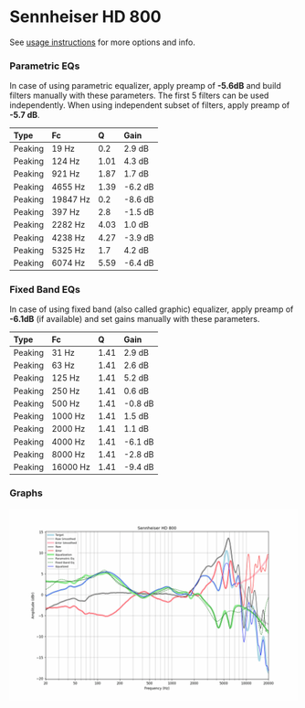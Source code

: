 # Sennheiser HD 800
See [usage instructions](https://github.com/jaakkopasanen/AutoEq#usage) for more options and info.

### Parametric EQs
In case of using parametric equalizer, apply preamp of **-5.6dB** and build filters manually
with these parameters. The first 5 filters can be used independently.
When using independent subset of filters, apply preamp of **-5.7 dB**.

| Type    | Fc       |    Q | Gain    |
|:--------|:---------|:-----|:--------|
| Peaking | 19 Hz    | 0.2  | 2.9 dB  |
| Peaking | 124 Hz   | 1.01 | 4.3 dB  |
| Peaking | 921 Hz   | 1.87 | 1.7 dB  |
| Peaking | 4655 Hz  | 1.39 | -6.2 dB |
| Peaking | 19847 Hz | 0.2  | -8.6 dB |
| Peaking | 397 Hz   | 2.8  | -1.5 dB |
| Peaking | 2282 Hz  | 4.03 | 1.0 dB  |
| Peaking | 4238 Hz  | 4.27 | -3.9 dB |
| Peaking | 5325 Hz  | 1.7  | 4.2 dB  |
| Peaking | 6074 Hz  | 5.59 | -6.4 dB |

### Fixed Band EQs
In case of using fixed band (also called graphic) equalizer, apply preamp of **-6.1dB**
(if available) and set gains manually with these parameters.

| Type    | Fc       |    Q | Gain    |
|:--------|:---------|:-----|:--------|
| Peaking | 31 Hz    | 1.41 | 2.9 dB  |
| Peaking | 63 Hz    | 1.41 | 2.6 dB  |
| Peaking | 125 Hz   | 1.41 | 5.2 dB  |
| Peaking | 250 Hz   | 1.41 | 0.6 dB  |
| Peaking | 500 Hz   | 1.41 | -0.8 dB |
| Peaking | 1000 Hz  | 1.41 | 1.5 dB  |
| Peaking | 2000 Hz  | 1.41 | 1.1 dB  |
| Peaking | 4000 Hz  | 1.41 | -6.1 dB |
| Peaking | 8000 Hz  | 1.41 | -2.8 dB |
| Peaking | 16000 Hz | 1.41 | -9.4 dB |

### Graphs
![](./Sennheiser%20HD%20800.png)